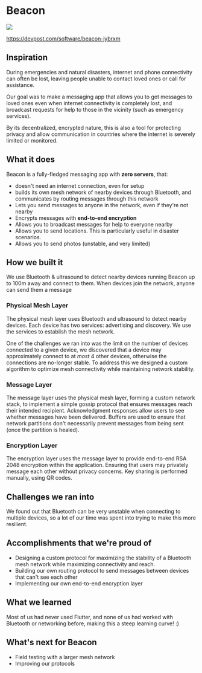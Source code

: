# Beacon

![](https://challengepost-s3-challengepost.netdna-ssl.com/photos/production/software_photos/001/363/639/datas/original.png)

https://devpost.com/software/beacon-jybrxm

## Inspiration

During emergencies and natural disasters, internet and phone connectivity can often be lost, leaving people unable to contact loved ones or call for assistance. 

Our goal was to make a messaging app that allows you to get messages to loved ones even when internet connectivity is completely lost, and broadcast requests for help to those in the vicinity (such as emergency services).

By its decentralized, encrypted nature, this is also a tool for protecting privacy and allow communication in countries where the internet is severely limited or monitored.

## What it does

Beacon is a fully-fledged messaging app with **zero servers**, that:
- doesn't need an internet connection, even for setup
- builds its own mesh network of nearby devices through Bluetooth, and communicates by routing messages through this network
- Lets you send messages to anyone in the network, even if they're not nearby
- Encrypts messages with **end-to-end encryption**
- Allows you to broadcast messages for help to 
everyone nearby
- Allows you to send locations. This is particularly useful in disaster scenarios.
- Allows you to send photos (unstable, and very limited)

## How we built it

We use Bluetooth & ultrasound to detect nearby devices running Beacon up to 100m away and connect to them. When devices join the network, anyone can send them a message

### Physical Mesh Layer

The physical mesh layer uses Bluetooth and ultrasound to detect nearby devices. Each device
has two services: advertising and discovery. We use the services to establish the mesh network.

One of the challenges we ran into was the limit on the number of devices connected to a given device, we discovered that a device may approximately connect to at *most* 4 other devices, otherwise the connections are no-longer stable. To address this we designed a custom algorithm to optimize mesh connectivity while maintaining network stability. 

### Message Layer

The message layer uses the physical mesh layer, forming a custom network stack, to implement
a simple gossip protocol that ensures messages reach their intended recipient. Acknowledgment responses allow users to see whether messages have been delivered. Buffers are used to ensure that network partitions don't necessarily prevent messages from being sent (once the partition is healed). 

### Encryption Layer

The encryption layer uses the message layer to provide end-to-end RSA 2048 encryption within the application. Ensuring that users may privately message each other without privacy concerns. 
Key sharing is performed manually, using QR codes.


## Challenges we ran into

We found out that Bluetooth can be very unstable when connecting to multiple devices, so a lot of our time was spent into trying to make this more resilient.

## Accomplishments that we're proud of

- Designing a custom protocol for maximizing the stability of a Bluetooth mesh network while maximizing connectivity and reach.
- Building our own routing protocol to send messages between devices that can't see each other
- Implementing our own end-to-end encryption layer

## What we learned

Most of us had never used Flutter, and none of us had worked with Bluetooth or networking before, making this a steep learning curve! :)

## What's next for Beacon

- Field testing with a larger mesh network
- Improving our protocols

